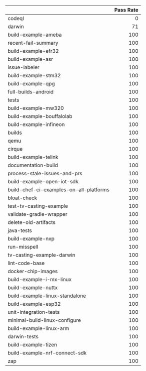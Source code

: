 |                                         |   Pass Rate |
|:----------------------------------------|------------:|
| codeql                                  |           0 |
| darwin                                  |          71 |
| build-example-ameba                     |         100 |
| recent-fail-summary                     |         100 |
| build-example-efr32                     |         100 |
| build-example-asr                       |         100 |
| issue-labeler                           |         100 |
| build-example-stm32                     |         100 |
| build-example-qpg                       |         100 |
| full-builds-android                     |         100 |
| tests                                   |         100 |
| build-example-mw320                     |         100 |
| build-example-bouffalolab               |         100 |
| build-example-infineon                  |         100 |
| builds                                  |         100 |
| qemu                                    |         100 |
| cirque                                  |         100 |
| build-example-telink                    |         100 |
| documentation-build                     |         100 |
| process-stale-issues-and-prs            |         100 |
| build-example-open-iot-sdk              |         100 |
| build-chef-ci-examples-on-all-platforms |         100 |
| bloat-check                             |         100 |
| test-tv-casting-example                 |         100 |
| validate-gradle-wrapper                 |         100 |
| delete-old-artifacts                    |         100 |
| java-tests                              |         100 |
| build-example-nxp                       |         100 |
| run-misspell                            |         100 |
| tv-casting-example-darwin               |         100 |
| lint-code-base                          |         100 |
| docker-chip-images                      |         100 |
| build-example-i-mx-linux                |         100 |
| build-example-nuttx                     |         100 |
| build-example-linux-standalone          |         100 |
| build-example-esp32                     |         100 |
| unit-integration-tests                  |         100 |
| minimal-build-linux-configure           |         100 |
| build-example-linux-arm                 |         100 |
| darwin-tests                            |         100 |
| build-example-tizen                     |         100 |
| build-example-nrf-connect-sdk           |         100 |
| zap                                     |         100 |